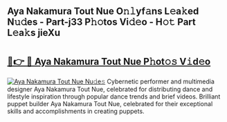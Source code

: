 ## Aya Nakamura Tout Nue O𝚗𝚕yf𝚊ns L𝚎a𝚔ed N𝚞𝚍es - Part-j33 P𝚑𝚘tos Vi𝚍𝚎o - H𝚘𝚝 Part L𝚎a𝚔s jieXu

# <h2><a href="http://kf6j38t.oniu.top/?m=Aya+Nakamura+Tout+Nue">🔗👉 🔴 Aya Nakamura Tout Nue P𝚑ot𝚘𝚜 V𝚒d𝚎o</a></h2>

[![Aya Nakamura Tout Nue Nu𝚍e𝚜](https://i.imgur.com/0qMVB7G.gif)](http://kf6j38t.oniu.top/?m=Aya+Nakamura+Tout+Nue)
Cybernetic performer and multimedia designer Aya Nakamura Tout Nue, celebrated for distributing dance and lifestyle inspiration through popular dance trends and brief videos. Brilliant puppet builder Aya Nakamura Tout Nue, celebrated for their exceptional skills and accomplishments in creating puppets.  
